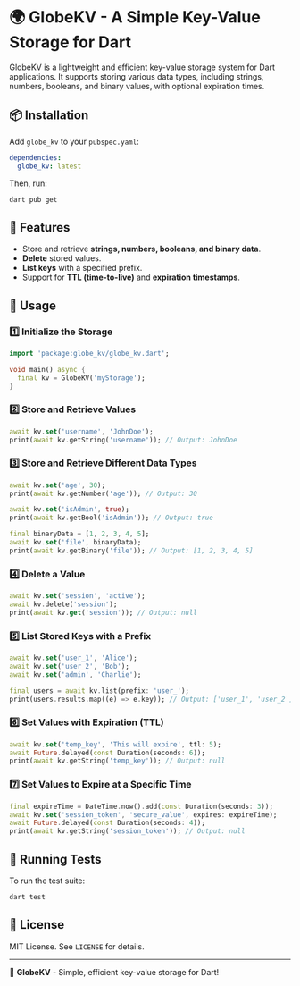 # 🌍 GlobeKV - A Simple Key-Value Storage for Dart

GlobeKV is a lightweight and efficient key-value storage system for Dart applications. It supports storing various data types, including strings, numbers, booleans, and binary values, with optional expiration times.

## 📦 Installation

Add `globe_kv` to your `pubspec.yaml`:

```yaml
dependencies:
  globe_kv: latest
```

Then, run:

```sh
dart pub get
```

## 🚀 Features

- Store and retrieve **strings, numbers, booleans, and binary data**.
- **Delete** stored values.
- **List keys** with a specified prefix.
- Support for **TTL (time-to-live)** and **expiration timestamps**.

## 🔧 Usage

### 1️⃣ Initialize the Storage

```dart
import 'package:globe_kv/globe_kv.dart';

void main() async {
  final kv = GlobeKV('myStorage');
}
```

### 2️⃣ Store and Retrieve Values

```dart
await kv.set('username', 'JohnDoe');
print(await kv.getString('username')); // Output: JohnDoe
```

### 3️⃣ Store and Retrieve Different Data Types

```dart
await kv.set('age', 30);
print(await kv.getNumber('age')); // Output: 30

await kv.set('isAdmin', true);
print(await kv.getBool('isAdmin')); // Output: true

final binaryData = [1, 2, 3, 4, 5];
await kv.set('file', binaryData);
print(await kv.getBinary('file')); // Output: [1, 2, 3, 4, 5]
```

### 4️⃣ Delete a Value

```dart
await kv.set('session', 'active');
await kv.delete('session');
print(await kv.get('session')); // Output: null
```

### 5️⃣ List Stored Keys with a Prefix

```dart
await kv.set('user_1', 'Alice');
await kv.set('user_2', 'Bob');
await kv.set('admin', 'Charlie');

final users = await kv.list(prefix: 'user_');
print(users.results.map((e) => e.key)); // Output: ['user_1', 'user_2']
```

### 6️⃣ Set Values with Expiration (TTL)

```dart
await kv.set('temp_key', 'This will expire', ttl: 5);
await Future.delayed(const Duration(seconds: 6));
print(await kv.getString('temp_key')); // Output: null
```

### 7️⃣ Set Values to Expire at a Specific Time

```dart
final expireTime = DateTime.now().add(const Duration(seconds: 3));
await kv.set('session_token', 'secure_value', expires: expireTime);
await Future.delayed(const Duration(seconds: 4));
print(await kv.getString('session_token')); // Output: null
```

## 🧪 Running Tests

To run the test suite:

```sh
dart test
```

## 📜 License

MIT License. See `LICENSE` for details.

---

🚀 **GlobeKV** - Simple, efficient key-value storage for Dart!
